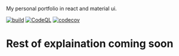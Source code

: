 My personal portfolio in react and material ui.

[![build](https://github.com/arshad-shah/Portfolio-v2/actions/workflows/publish.yml/badge.svg)](https://github.com/arshad-shah/Portfolio-v2/actions/workflows/publish.yml)
[![CodeQL](https://github.com/arshad-shah/portfolio-v2.0/actions/workflows/codeql-analysis.yml/badge.svg)](https://github.com/arshad-shah/portfolio-v2.0/actions/workflows/codeql-analysis.yml)
[![codecov](https://codecov.io/gh/arshad-shah/Portfolio-v2/branch/master/graph/badge.svg?token=JVIBKZ5AWF)](https://codecov.io/gh/arshad-shah/Portfolio-v2)
# Rest of explaination coming soon
